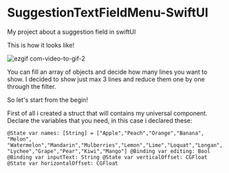 # SuggestionTextFieldMenu-SwiftUI
My project about a suggestion field in swiftUI

This is how it looks like!

![ezgif com-video-to-gif-2](https://user-images.githubusercontent.com/89965384/131913428-a17f6679-75d7-4096-bb05-9114a14e8743.gif)



You can fill an array of objects and decide how many lines you want to show. I decided to show just max 3 lines and reduce them one by one through the filter. 

So let's start from the begin!


First of all i created a struct that will contains my universal component.
Declare the variables that you need, in this case i declared these:


 `@State var names: [String] = ["Apple","Peach","Orange","Banana", "Melon", "Watermelon","Mandarin","Mulberries","Lemon","Lime","Loquat","Longan","Lychee","Grape","Pear","Kiwi","Mango"]
    @Binding var editing: Bool
    @Binding var inputText: String
    @State var verticalOffset: CGFloat
    @State var horizontalOffset: CGFloat`
    

